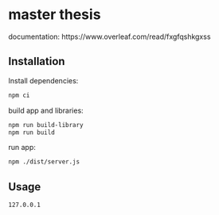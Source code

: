 <h1>master thesis</h1>

<p>documentation: https://www.overleaf.com/read/fxgfqshkgxss</p>

</div>

  

<h2 >Installation</h2>
Install dependencies: 

```bash
npm ci
```

build app and libraries: 

```bash
npm run build-library
npm run build
```

run app: 

```bash
npm ./dist/server.js
```

<h2>Usage</h2>

```bash
127.0.0.1
```